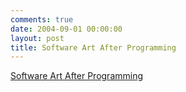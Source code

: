 ```yaml
---
comments: true
date: 2004-09-01 00:00:00
layout: post
title: Software Art After Programming
---
```


[Software Art After Programming](http://www.metamute.com/look/article.tpl?IdLanguage=1&IdPublication=1&NrIssue=28&NrSection=10&NrArticle=1397&ST_max=0)
